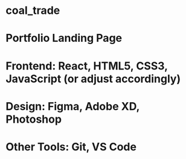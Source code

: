 # coal_trade
# Portfolio Landing Page
# Frontend: React, HTML5, CSS3, JavaScript (or adjust accordingly)
# Design: Figma, Adobe XD, Photoshop
# Other Tools: Git, VS Code
